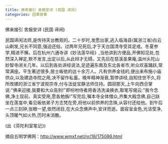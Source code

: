```yaml
---
title: 佛来接引 舍报安详 (民国 谛闲)
categories: 因果故事
---
```




佛来接引 舍报安详 (民国 谛闲)

民国谛闲法师,是传持天台教观的。二十岁时,发愿出家,逃入临海县(属浙江省)白云山剃发,兄长不同意,强迫还俗。过两年兄死后,才于天台国清寺受具足戒。冬夏参学,精进不懈。后在杭州六通寺讲《妙法莲华经》,当他讲到方便品,开佛知见处,忽然深入禅定,默不发言,出定以后,从此辩才无碍。又先后在慈溪圣果庵,温州头陀山妙智寺闭关几年。以后到各处讲经说法,足迹遍东南及东北各省市,听众欢喜踊跃,常常满座。平生著述很多,居士皈依的达十余万人。凡有供养金钱的,便出来布施小庙供众,以及建造寺院之用,决不留作私蓄。晚年精神渐衰,暂停讲经,自知住世不久,将所改建的浙江省宁波观宗寺,付与法徒宝静法师住持。圆寂那天,上午向西合掌说:"佛来迎接,我要和大众告别!"即吩咐侍者用香汤洗澡换衣,取笔写偈云:"我今念佛,净土现前。真实受用,愿各勉旃!"写完后,嘱本寺全体僧众,齐集大殿念佛,自己趺坐在莲龛中,看见皈依弟子方志梵在旁,将他以前供养的念珠,从容付还给他。到午后一点三刻钟,张眼一望,依然闭目,在大众念佛声中,安详而逝。面容呈金色,光洁莹净,头顶暖气如火热,历时未消散。

(出《芬陀利室笔记》)

摘自五明学佛网：http://www.wmxf.net/nr/18/175086.html
